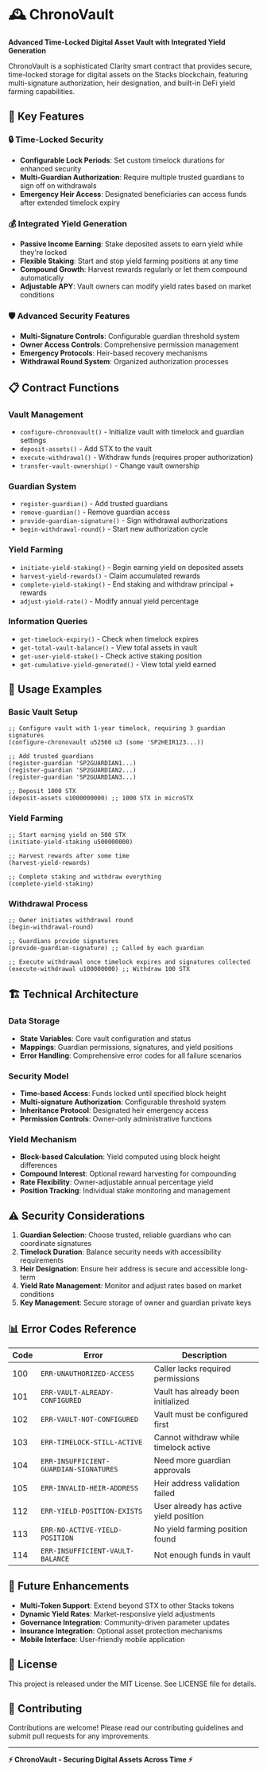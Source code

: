 # 🕰️ ChronoVault

**Advanced Time-Locked Digital Asset Vault with Integrated Yield Generation**

ChronoVault is a sophisticated Clarity smart contract that provides secure, time-locked storage for digital assets on the Stacks blockchain, featuring multi-signature authorization, heir designation, and built-in DeFi yield farming capabilities.

## 🚀 Key Features

### 🔒 **Time-Locked Security**
- **Configurable Lock Periods**: Set custom timelock durations for enhanced security
- **Multi-Guardian Authorization**: Require multiple trusted guardians to sign off on withdrawals
- **Emergency Heir Access**: Designated beneficiaries can access funds after extended timelock expiry

### 💰 **Integrated Yield Generation**
- **Passive Income Earning**: Stake deposited assets to earn yield while they're locked
- **Flexible Staking**: Start and stop yield farming positions at any time
- **Compound Growth**: Harvest rewards regularly or let them compound automatically
- **Adjustable APY**: Vault owners can modify yield rates based on market conditions

### 🛡️ **Advanced Security Features**
- **Multi-Signature Controls**: Configurable guardian threshold system
- **Owner Access Controls**: Comprehensive permission management
- **Emergency Protocols**: Heir-based recovery mechanisms
- **Withdrawal Round System**: Organized authorization processes

## 📋 Contract Functions

### Vault Management
- `configure-chronovault()` - Initialize vault with timelock and guardian settings
- `deposit-assets()` - Add STX to the vault
- `execute-withdrawal()` - Withdraw funds (requires proper authorization)
- `transfer-vault-ownership()` - Change vault ownership

### Guardian System
- `register-guardian()` - Add trusted guardians
- `remove-guardian()` - Remove guardian access
- `provide-guardian-signature()` - Sign withdrawal authorizations
- `begin-withdrawal-round()` - Start new authorization cycle

### Yield Farming
- `initiate-yield-staking()` - Begin earning yield on deposited assets
- `harvest-yield-rewards()` - Claim accumulated rewards
- `complete-yield-staking()` - End staking and withdraw principal + rewards
- `adjust-yield-rate()` - Modify annual yield percentage

### Information Queries
- `get-timelock-expiry()` - Check when timelock expires
- `get-total-vault-balance()` - View total assets in vault
- `get-user-yield-stake()` - Check active staking position
- `get-cumulative-yield-generated()` - View total yield earned

## 🔧 Usage Examples

### Basic Vault Setup
```clarity
;; Configure vault with 1-year timelock, requiring 3 guardian signatures
(configure-chronovault u52560 u3 (some 'SP2HEIR123...))

;; Add trusted guardians
(register-guardian 'SP2GUARDIAN1...)
(register-guardian 'SP2GUARDIAN2...)  
(register-guardian 'SP2GUARDIAN3...)

;; Deposit 1000 STX
(deposit-assets u1000000000) ;; 1000 STX in microSTX
```

### Yield Farming
```clarity
;; Start earning yield on 500 STX
(initiate-yield-staking u500000000)

;; Harvest rewards after some time
(harvest-yield-rewards)

;; Complete staking and withdraw everything
(complete-yield-staking)
```

### Withdrawal Process
```clarity
;; Owner initiates withdrawal round
(begin-withdrawal-round)

;; Guardians provide signatures
(provide-guardian-signature) ;; Called by each guardian

;; Execute withdrawal once timelock expires and signatures collected
(execute-withdrawal u100000000) ;; Withdraw 100 STX
```

## 🏗️ Technical Architecture

### Data Storage
- **State Variables**: Core vault configuration and status
- **Mappings**: Guardian permissions, signatures, and yield positions
- **Error Handling**: Comprehensive error codes for all failure scenarios

### Security Model
- **Time-based Access**: Funds locked until specified block height
- **Multi-signature Authorization**: Configurable threshold system
- **Inheritance Protocol**: Designated heir emergency access
- **Permission Controls**: Owner-only administrative functions

### Yield Mechanism
- **Block-based Calculation**: Yield computed using block height differences
- **Compound Interest**: Optional reward harvesting for compounding
- **Rate Flexibility**: Owner-adjustable annual percentage yield
- **Position Tracking**: Individual stake monitoring and management

## ⚠️ Security Considerations

1. **Guardian Selection**: Choose trusted, reliable guardians who can coordinate signatures
2. **Timelock Duration**: Balance security needs with accessibility requirements
3. **Heir Designation**: Ensure heir address is secure and accessible long-term
4. **Yield Rate Management**: Monitor and adjust rates based on market conditions
5. **Key Management**: Secure storage of owner and guardian private keys

## 📊 Error Codes Reference

| Code | Error | Description |
|------|-------|-------------|
| 100 | `ERR-UNAUTHORIZED-ACCESS` | Caller lacks required permissions |
| 101 | `ERR-VAULT-ALREADY-CONFIGURED` | Vault has already been initialized |
| 102 | `ERR-VAULT-NOT-CONFIGURED` | Vault must be configured first |
| 103 | `ERR-TIMELOCK-STILL-ACTIVE` | Cannot withdraw while timelock active |
| 104 | `ERR-INSUFFICIENT-GUARDIAN-SIGNATURES` | Need more guardian approvals |
| 105 | `ERR-INVALID-HEIR-ADDRESS` | Heir address validation failed |
| 112 | `ERR-YIELD-POSITION-EXISTS` | User already has active yield position |
| 113 | `ERR-NO-ACTIVE-YIELD-POSITION` | No yield farming position found |
| 114 | `ERR-INSUFFICIENT-VAULT-BALANCE` | Not enough funds in vault |

## 🔮 Future Enhancements

- **Multi-Token Support**: Extend beyond STX to other Stacks tokens
- **Dynamic Yield Rates**: Market-responsive yield adjustments
- **Governance Integration**: Community-driven parameter updates
- **Insurance Integration**: Optional asset protection mechanisms
- **Mobile Interface**: User-friendly mobile application

## 📜 License

This project is released under the MIT License. See LICENSE file for details.

## 🤝 Contributing

Contributions are welcome! Please read our contributing guidelines and submit pull requests for any improvements.

---

**⚡ ChronoVault - Securing Digital Assets Across Time ⚡**
